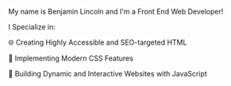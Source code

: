 My name is Benjamin Lincoln and I'm a Front End Web Developer!

I Specialize in:

🌐 Creating Highly Accessible and SEO-targeted HTML

🎨 Implementing Modern CSS Features

🤖 Building Dynamic and Interactive Websites with JavaScript

